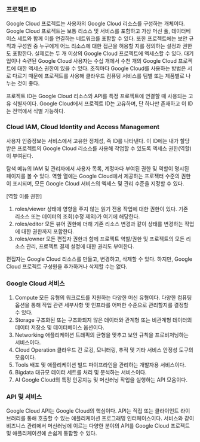 ### 프로젝트 ID

Google Cloud 프로젝트는 사용자의 Google Cloud 리소스를 구성하는 개체이다.
Google Cloud 프로젝트는 보통 리소스 및 서비스를 포함하고 가상 머신 풀, 데이터베이스 세트와 함께 이를 연결하는 네트워크를 포함할 수 있다.
또한 프로젝트에는 보안 규칙과 구성원 중 누구에게 어느 리소스에 대한 접근을 허용할 지를 정의하는 설정과 권한도 포함한다.
실제로는 두 개 이상의 Google Cloud 프로젝트에 엑세스할 수 있다.
대기업이나 숙련된 Google Cloud 사용자는 수십 개에서 수천 개의 Google Cloud 프로젝트에 대한 엑세스 권한이 있을 수 있다.
조직마다 Google Cloud를 사용하는 방법은 서로 다르기 때문에 프로젝트를 사용해 클라우드 컴퓨팅 서비스를 팀별 또는 제품별로 나누는 것이 좋다.

프로젝트 ID는 Google Cloud 리소스와 API를 특정 프로젝트에 연결할 때 사용되는 고유 식별자이다.
Google Cloud에서 프로젝트 ID는 고유하며, 단 하나만 존재하고 이 ID는 전역에서 식별 가능하다.

### Cloud IAM, Cloud Identity and Access Management

사용자 인증정보는 서비스에서 고유한 정체성, 즉 ID를 나타낸다.
이 ID에는 내가 할당받은 프로젝트의 Google Cloud 리소스를 사용해 작업할 수 있도록 엑세스 권한(역할)이 부여된다.

탐색 메뉴의 IAM 및 관리자에서 사용자 목록, 계정마다 부여된 권한 및 역할이 명시된 페이지를 볼 수 있다.
역할 열에는 Google Cloud에서 제공하는 프로젝터 수준의 권한이 표시되며, 모든 Google Cloud 서비스의 엑세스 및 관리 수준을 지정할 수 있다.

[역할 이름 권한]
1. roles/viewer
	상태에 영향을 주지 않는 읽기 전용 작업에 대한 권한이 있다.
	기존 리소스 또는 데이터의 조회(수정 제외)가 여기에 해당한다.
2. roles/editor
	모든 뷰어 권한에 더해 기존 리소스 변경과 같이 상태를 변경하는 작업에 대한 권한까지 포함한다.
3. roles/owner
	모든 편집자 권한과 함께 프로젝트 역할/권한 및 프로젝트의 모든 리소스 관리, 프로젝트 결제 설정에 대한 권리도 부여한다.

편집자는 Google Cloud 리소스를 만들고, 변경하고, 삭제할 수 있다.
하지만, Google Cloud 프로젝트 구성원을 추가하거나 삭제할 수는 없다.

### Google Cloud 서비스

1. Compute
	모든 유형의 워크로드를 지원하는 다양한 머신 유형이다.
	다양한 컴퓨팅 옵션을 통해 작업 관련 세부사항 및 인프라를 어떠한 수준으로 관리할지를 결정할 수 있다.
2. Storage
	구조화된 또는 구조화되지 않은 데이터와 관계형 또는 비관계형 데이터의 데이터 저장소 및 데이터베이스 옵션이다.
3. Networking
	애플리케이션 트래픽의 균형을 맞추고 보안 규칙을 프로비저닝하는 서비스이다.
4. Cloud Operation
	클라우드 간 로깅, 모니터링, 추적 및 기타 서비스 안정성 도구의 모음이다.
5. Tools
	배포 및 애플리케이션 빌드 파이프라인을 관리하는 개발자용 서비스이다.
6. Bigdata
	대규모 데이터 세트를 처리 및 분석하는 서비스이다.
7. AI
	Google Cloud의 특정 인공지능 및 머신러닝 작업을 실행하는 API 모음이다.


### API 및 서비스

Google Cloud API는 Google Cloud의 핵심이다.
API는 직접 또는 클라이언트 라이브러리를 통해 호출할 수 있는 애플리케이션 프로그래밍 인터페이스이다.
서비스와 같이 비즈니스 관리에서 머신러닝에 이르는 다양한 분야의 API를 Google Cloud 프로젝트 및 애플리케이션에 손쉽게 통합할 수 있다.
